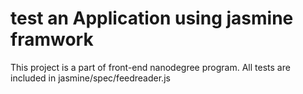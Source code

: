 # test an Application using jasmine framwork

This project is a part of front-end nanodegree program. All tests are included in jasmine/spec/feedreader.js